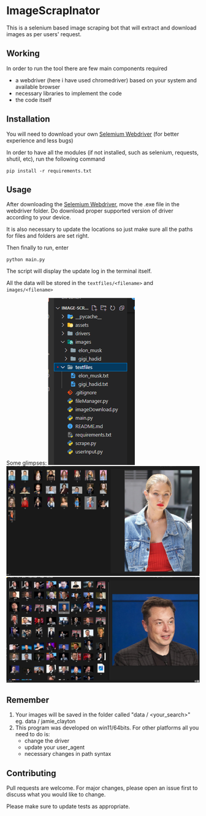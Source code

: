# ImageScrapInator

This is a selenium based image scraping bot that will extract and download images as per users' request.

## Working

In order to run the tool there are few main components required
- a webdriver (here i have used chromedriver) based on your system and available browser
- necessary libraries to implement the code
- the code itself

## Installation

You will need to download your own [Selemium Webdriver](https://www.selenium.dev/documentation/webdriver/)
(for better experience and less bugs)

In order to have all the modules (if not installed, such as selenium, requests, shutil, etc), run the following command
```
pip install -r requirements.txt
``` 

## Usage

After downloading the [Selemium Webdriver](https://www.selenium.dev/documentation/webdriver/), move the .exe file in the webdriver folder.
Do download proper supported version of driver according to your device.

It is also necessary to update the locations so just make sure all the paths for files and folders are set right.

Then finally to run, enter
```
python main.py
```
The script will display the update log in the terminal itself.

All the data will be stored in the `textfiles/<filename>` and `images/<filename>`

Some glimpses:
![project file manager](assets/scrapperFileManager.png)
![Gigi Hadid Demo](assets/gigiHadidDemo.png)
![Elon Musk Demo](assets/elonMuskDemo.png)


## Remember
1. Your images will be saved in the folder called "data / <your_search>" eg. data / jamie_clayton
2. This program was developed on win11/64bits. For other platforms all you need to do is:
    - change the driver
    - update your user_agent
    - necessary changes in path syntax
 
## Contributing

Pull requests are welcome. For major changes, please open an issue first to discuss what you would like to change.

Please make sure to update tests as appropriate.
